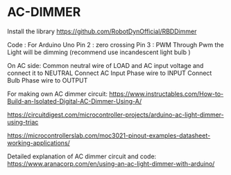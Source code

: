 # AC-DIMMER
Install the library 
https://github.com/RobotDynOfficial/RBDDimmer

Code :
For Arduino Uno
Pin 2 : zero crossing
Pin 3 : PWM
Through Pwm the Light will be dimming (recommend use incandescent light bulb ) 

On AC side:
Common neutral wire of LOAD and AC input voltage and connect it to NEUTRAL
Connect AC Input Phase wire to INPUT
Connect Bulb Phase wire to OUTPUT

For making own AC dimmer circuit:
https://www.instructables.com/How-to-Build-an-Isolated-Digital-AC-Dimmer-Using-A/

https://circuitdigest.com/microcontroller-projects/arduino-ac-light-dimmer-using-triac

https://microcontrollerslab.com/moc3021-pinout-examples-datasheet-working-applications/

Detailed explanation of AC dimmer circuit and code:
https://www.aranacorp.com/en/using-an-ac-light-dimmer-with-arduino/



